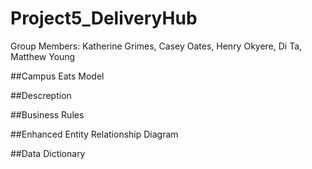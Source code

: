 # Project5_DeliveryHub

Group Members: Katherine Grimes, Casey Oates, Henry Okyere, Di Ta, Matthew Young


##Campus Eats Model

##Descreption

##Business Rules

##Enhanced Entity Relationship Diagram

##Data Dictionary

